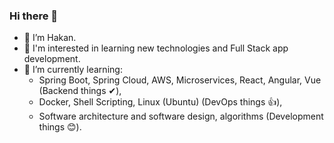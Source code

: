 ### Hi there 👋
- 💬 I’m Hakan.
- 🔭 I'm interested in learning new technologies and Full Stack app development.
- 🌱 I’m currently learning:
    - Spring Boot, Spring Cloud, AWS, Microservices, React, Angular, Vue (Backend things ✔),
    - Docker, Shell Scripting, Linux (Ubuntu) (DevOps things 👍),
    - Software architecture and software design, algorithms (Development things 😊).

